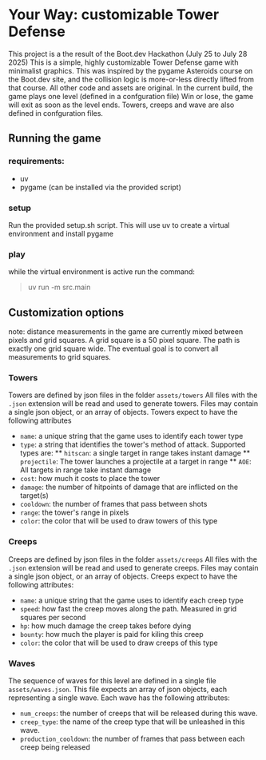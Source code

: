 # Your Way: customizable Tower Defense

This project is a the result of the Boot.dev Hackathon (July 25 to July 28 2025)
This is a simple, highly customizable Tower Defense game with minimalist graphics.
This was inspired by the pygame Asteroids course on the Boot.dev site, and the collision logic is more-or-less directly lifted from that course. All other code and assets are original.
In the current build, the game plays one level (defined in a confguration file)
Win or lose, the game will exit as soon as the level ends.
Towers, creeps and wave are also defined in confguration files.

## Running the game
### requirements:
* uv
* pygame (can be installed via the provided script)

### setup
Run the provided setup.sh script. This will use uv to create a virtual environment and install pygame
### play
while the virtual environment is active run the command:
> uv run -m src.main

## Customization options
note: distance measurements in the game are currently mixed between pixels and grid squares. A grid square is a 50 pixel square. The path is exactly one grid square wide. The eventual goal is to convert all measurements to grid squares.
### Towers
Towers are defined by json files in the folder `assets/towers`
All files with the `.json` extension will be read and used to generate towers. Files may contain a single json object, or an array of objects.
Towers expect to have the following attributes
* `name`: a unique string that the game uses to identify each tower type
* `type`: a string that identifies the tower's method of attack. Supported types are:
** `hitscan`: a single target in range takes instant damage
** `projectile`: The tower launches a projectile at a target in range
** `AOE`: All targets in range take instant damage
* `cost`: how much it costs to place the tower
* `damage`: the number of hitpoints of damage that are inflicted on the target(s)
* `cooldown`: the number of frames that pass between shots
* `range`: the tower's range in pixels
* `color`: the color that will be used to draw towers of this type

### Creeps
Creeps are defined by json files in the folder `assets/creeps`
All files with the `.json` extension will be read and used to generate creeps. Files may contain a single json object, or an array of objects.
Creeps expect to have the following attributes:
* `name`: a unique string that the game uses to identify each creep type
* `speed`: how fast the creep moves along the path. Measured in grid squares per second
* `hp`: how much damage the creep takes before dying
* `bounty`: how much the player is paid for kiling this creep
* `color`: the color that will be used to draw creeps of this type

### Waves
The sequence of waves for this level are defined in a single file `assets/waves.json`. This file expects an array of json objects, each representing a single wave.
Each wave has the following attributes:
* `num_creeps`: the number of creeps that will be released during this wave.
* `creep_type`: the name of the creep type that will be unleashed in this wave.
* `production_cooldown`: the number of frames that pass between each creep being released